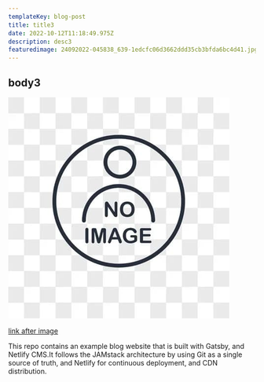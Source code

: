 ```yaml
---
templateKey: blog-post
title: title3
date: 2022-10-12T11:18:49.975Z
description: desc3
featuredimage: 24092022-045838_639-1edcfc06d3662ddd35cb3bfda6bc4d41.jpg
---
```

## **b﻿ody3**

![no image](noimage.jpg "NO IMAGE TITLE")

[l﻿ink after image](https://pixabay.com/ru/photos/%d0%b1%d0%b5%d0%b3%d0%b5%d0%bc%d0%be%d1%82%d1%8b-%d0%b1%d0%b5%d0%b3%d0%b5%d0%bc%d0%be%d1%82-%d0%bc%d0%bb%d0%b5%d0%ba%d0%be%d0%bf%d0%b8%d1%82%d0%b0%d1%8e%d1%89%d0%b8%d0%b5-7431581/)



This repo contains an example blog website that is built with Gatsby, and Netlify CMS.It follows the JAMstack architecture by using Git as a single source of truth, and Netlify for continuous deployment, and CDN distribution.